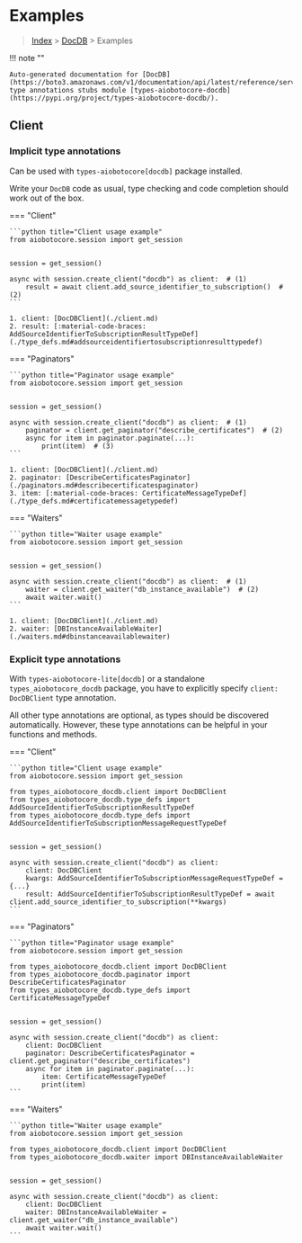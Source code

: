 # Examples

> [Index](../README.md) > [DocDB](./README.md) > Examples

!!! note ""

    Auto-generated documentation for [DocDB](https://boto3.amazonaws.com/v1/documentation/api/latest/reference/services/docdb.html#DocDB)
    type annotations stubs module [types-aiobotocore-docdb](https://pypi.org/project/types-aiobotocore-docdb/).

## Client

### Implicit type annotations

Can be used with `types-aiobotocore[docdb]` package installed.

Write your `DocDB` code as usual,
type checking and code completion should work out of the box.



=== "Client"

    ```python title="Client usage example"
    from aiobotocore.session import get_session


    session = get_session()

    async with session.create_client("docdb") as client:  # (1)
        result = await client.add_source_identifier_to_subscription()  # (2)
    ```

    1. client: [DocDBClient](./client.md)
    2. result: [:material-code-braces: AddSourceIdentifierToSubscriptionResultTypeDef](./type_defs.md#addsourceidentifiertosubscriptionresulttypedef) 



=== "Paginators"

    ```python title="Paginator usage example"
    from aiobotocore.session import get_session


    session = get_session()

    async with session.create_client("docdb") as client:  # (1)
        paginator = client.get_paginator("describe_certificates")  # (2)
        async for item in paginator.paginate(...):
            print(item)  # (3)
    ```

    1. client: [DocDBClient](./client.md)
    2. paginator: [DescribeCertificatesPaginator](./paginators.md#describecertificatespaginator)
    3. item: [:material-code-braces: CertificateMessageTypeDef](./type_defs.md#certificatemessagetypedef) 



=== "Waiters"

    ```python title="Waiter usage example"
    from aiobotocore.session import get_session


    session = get_session()

    async with session.create_client("docdb") as client:  # (1)
        waiter = client.get_waiter("db_instance_available")  # (2)
        await waiter.wait()
    ```

    1. client: [DocDBClient](./client.md)
    2. waiter: [DBInstanceAvailableWaiter](./waiters.md#dbinstanceavailablewaiter)


### Explicit type annotations

With `types-aiobotocore-lite[docdb]`
or a standalone `types_aiobotocore_docdb` package, you have to explicitly specify
`client: DocDBClient` type annotation.

All other type annotations are optional, as types should be discovered automatically.
However, these type annotations can be helpful in your functions and methods.


=== "Client"

    ```python title="Client usage example"
    from aiobotocore.session import get_session

    from types_aiobotocore_docdb.client import DocDBClient
    from types_aiobotocore_docdb.type_defs import AddSourceIdentifierToSubscriptionResultTypeDef
    from types_aiobotocore_docdb.type_defs import AddSourceIdentifierToSubscriptionMessageRequestTypeDef


    session = get_session()

    async with session.create_client("docdb") as client:
        client: DocDBClient
        kwargs: AddSourceIdentifierToSubscriptionMessageRequestTypeDef = {...}
        result: AddSourceIdentifierToSubscriptionResultTypeDef = await client.add_source_identifier_to_subscription(**kwargs)
    ```



=== "Paginators"

    ```python title="Paginator usage example"
    from aiobotocore.session import get_session

    from types_aiobotocore_docdb.client import DocDBClient
    from types_aiobotocore_docdb.paginator import DescribeCertificatesPaginator
    from types_aiobotocore_docdb.type_defs import CertificateMessageTypeDef


    session = get_session()

    async with session.create_client("docdb") as client:
        client: DocDBClient
        paginator: DescribeCertificatesPaginator = client.get_paginator("describe_certificates")
        async for item in paginator.paginate(...):
            item: CertificateMessageTypeDef
            print(item)
    ```



=== "Waiters"

    ```python title="Waiter usage example"
    from aiobotocore.session import get_session

    from types_aiobotocore_docdb.client import DocDBClient
    from types_aiobotocore_docdb.waiter import DBInstanceAvailableWaiter


    session = get_session()

    async with session.create_client("docdb") as client:
        client: DocDBClient
        waiter: DBInstanceAvailableWaiter = client.get_waiter("db_instance_available")
        await waiter.wait()
    ```
